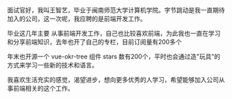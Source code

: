 


面试官好，我叫王智艺，毕业于闽南师范大学计算机学院。字节跳动是我一直期待加入的公司，这一次呢，我应聘的是前端开发工作。

毕业这几年主要 从事前端开发工作，自己也比较喜欢前端，为此我也一直在学习和分享前端知识，去年也开了自己的专栏，目前订阅量有200多个

年末也开源一个 vue-okr-tree 组件 stars 数有200个，平时也会通过造"玩具"的方式来学习一些新的技术和语言。

我喜欢生活充实的感觉，渴望进步，想向更多优秀的人学习，希望能够加入公司从事前端相关的这个工作。